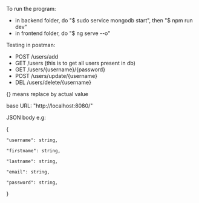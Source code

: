 To run the program:
- in backend folder, do "$ sudo service mongodb start", then "$ npm run dev"
- in frontend folder, do "$ ng serve --o"

Testing in postman:
- POST /users/add
- GET /users (this is to get all users present in db)
- GET /users/{username}/{password} 
- POST /users/update/{username}
- DEL /users/delete/{username}

{} means replace by actual value

base URL: "http://localhost:8080/"

JSON body e.g:

{

	"username": string,

	"firstname": string,

	"lastname": string,

	"email": string,

	"password": string,

}